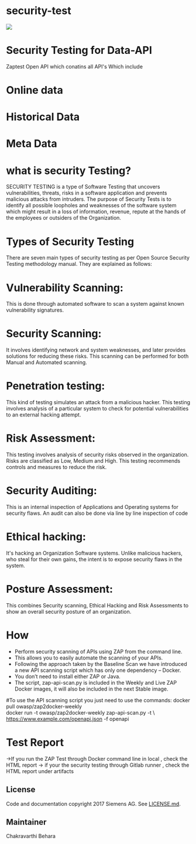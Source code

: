 # security-test
[![](https://img.shields.io/badge/license-Siemens%20Inner%20Source-blue.svg)](https://code.siemens.com/siemens/code/blob/master/LICENSE.md)

# Security Testing for Data-API

Zaptest Open API which conatins all API's Which include 

# Online data
# Historical Data
# Meta Data

# what is security Testing?
SECURITY TESTING is a type of Software Testing that uncovers vulnerabilities, threats, risks in a software application and prevents malicious attacks from intruders. 
The purpose of Security Tests is to identify all possible loopholes and weaknesses of the software system which might result in a loss of information, revenue, repute at the hands of the employees or outsiders of the Organization.

# Types of Security Testing 

There are seven main types of security testing as per Open Source Security Testing methodology manual. They are explained as follows:

# Vulnerability Scanning: 
This is done through automated software to scan a system against known vulnerability signatures.

# Security Scanning: 
It involves identifying network and system weaknesses, and later provides solutions for reducing these risks. This scanning can be performed for both Manual and Automated scanning.

# Penetration testing: 
This kind of testing simulates an attack from a malicious hacker. This testing involves analysis of a particular system to check for potential vulnerabilities to an external hacking attempt.

# Risk Assessment: 
This testing involves analysis of security risks observed in the organization. Risks are classified as  Low, Medium and High. This testing recommends controls and measures to reduce the risk.

# Security Auditing: 
This is an internal inspection of Applications and Operating systems for security flaws. An audit can also be done via line by line inspection of code

# Ethical hacking: 
It's hacking an Organization Software systems. Unlike malicious hackers, who steal for their own gains, the intent is to expose security flaws in the system.

# Posture Assessment: 
This combines Security scanning, Ethical Hacking and Risk Assessments to show an overall security posture of an organization.

# How 
- Perform security scanning of APIs using ZAP from the command line.
- This allows you to easily automate the scanning of your APIs.
- Following the approach taken by the Baseline Scan we have introduced a new API scanning script which has only one dependency – Docker.
- You don’t need to install either ZAP or Java.
- The script, zap-api-scan.py is included in the Weekly and Live ZAP Docker images, it will also be included in the next Stable image.

#To use the API scanning script you just need to use the commands:
docker pull owasp/zap2docker-weekly  
docker run -t owasp/zap2docker-weekly zap-api-scan.py -t \  
    https://www.example.com/openapi.json -f openapi  

# Test Report 

->If you run the ZAP Test  through Docker command line in local , check the HTML report
-> if your the security testing through Gitlab runner , check the HTML report under artifacts 


## License
Code and documentation copyright 2017 Siemens AG.
See [LICENSE.md](LICENSE.md).


## Maintainer
Chakravarthi Behara
